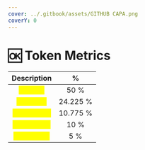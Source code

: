 ```yaml
---
cover: ../.gitbook/assets/GITHUB CAPA.png
coverY: 0
---
```


# 🆗 Token Metrics

|                     Description                    |     %    |
| :------------------------------------------------: | :------: |
|   <mark style="color:yellow;">**Presale**</mark>   |   50 %   |
|  <mark style="color:yellow;">**Liquidity**</mark>  | 24.225 % |
| <mark style="color:yellow;">**Cex Listing**</mark> | 10.775 % |
|  <mark style="color:yellow;">**Blockchain**</mark> |   10 %   |
|  <mark style="color:yellow;">**NFT Trade**</mark>  |    5 %   |

